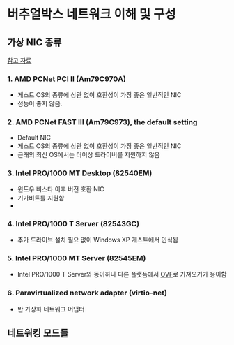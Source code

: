 # 버추얼박스 네트워크 이해 및 구성

## 가상 NIC 종류
[참고 자료](https://www.virtualbox.org/manual/ch06.html)

### 1. AMD PCNet PCI II (Am79C970A)
 - 게스트 OS의 종류에 상관 없이 호환성이 가장 좋은 일반적인 NIC
 - 성능이 좋지 않음.

### 2. AMD PCNet FAST III (Am79C973), the default setting
 - Default NIC
 - 게스트 OS의 종류에 상관 없이 호환성이 가장 좋은 일반적인 NIC
 - 근래의 최신 OS에서는 더이상 드라이버를 지원하지 않음

### 3. Intel PRO/1000 MT Desktop (82540EM)
 - 윈도우 비스타 이후 버전 호환 NIC
 - 기가비트를 지원함
 - 
### 4. Intel PRO/1000 T Server (82543GC)
 - 추가 드라이브 설치 필요 없이 Windows XP 게스트에서 인식됨

### 5. Intel PRO/1000 MT Server (82545EM)
 - Intel PRO/1000 T Server와 동이하나 다른 플랫폼에서 [OVF](https://ko.wikipedia.org/wiki/%EA%B0%9C%EB%B0%A9%ED%98%95_%EA%B0%80%EC%83%81%ED%99%94_%ED%8F%AC%EB%A7%B7)로 가져오기가 용이함

### 6. Paravirtualized network adapter (virtio-net)
 - 반 가상화 네트워크 어댑터


## 네트워킹 모드들

<!--stackedit_data:
eyJoaXN0b3J5IjpbLTIxMzMxMDQ4MDQsLTEyNDYwMTc0MzFdfQ
==
-->